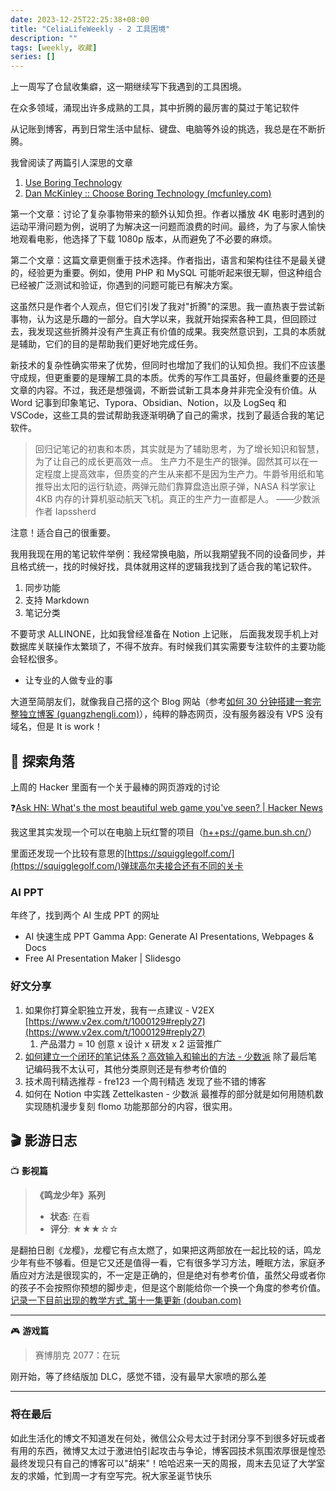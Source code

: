 ```yaml
---
date: 2023-12-25T22:25:38+08:00
title: "CeliaLifeWeekly - 2 工具困境"
description: ""
tags: [weekly, 收藏]
series: []
---
```


上一周写了仓鼠收集癖，这一期继续写下我遇到的工具困境。

在众多领域，涌现出许多成熟的工具，其中折腾的最厉害的莫过于笔记软件

从记账到博客，再到日常生活中鼠标、键盘、电脑等外设的挑选，我总是在不断折腾。

我曾阅读了两篇引人深思的文章

1. [Use Boring Technology](https://plug-world.com/posts/use-boring-technology/)
2. [Dan McKinley :: Choose Boring Technology (mcfunley.com)](https://mcfunley.com/choose-boring-technology)

第一个文章：讨论了复杂事物带来的额外认知负担。作者以播放 4K 电影时遇到的运动平滑问题为例，说明了为解决这一问题而浪费的时间。最终，为了与家人愉快地观看电影，他选择了下载 1080p 版本，从而避免了不必要的麻烦。

第二个文章：这篇文章更侧重于技术选择。作者指出，语言和架构往往不是最关键的，经验更为重要。例如，使用 PHP 和 MySQL 可能听起来很无聊，但这种组合已经被广泛测试和验证，你遇到的问题可能已有解决方案。

这虽然只是作者个人观点，但它们引发了我对"折腾"的深思。我一直热衷于尝试新事物，认为这是乐趣的一部分。自大学以来，我就开始探索各种工具，但回顾过去，我发现这些折腾并没有产生真正有价值的成果。我突然意识到，工具的本质就是辅助，它们的目的是帮助我们更好地完成任务。

新技术的复杂性确实带来了优势，但同时也增加了我们的认知负担。我们不应该墨守成规，但更重要的是理解工具的本质。优秀的写作工具虽好，但最终重要的还是文章的内容。不过，我还是想强调，不断尝试新工具本身并非完全没有价值。从 Word 记事到印象笔记、Typora、Obsidian、Notion，以及 LogSeq 和 VSCode，这些工具的尝试帮助我逐渐明确了自己的需求，找到了最适合我的笔记软件。

> 回归记笔记的初衷和本质，其实就是为了辅助思考，为了增长知识和智慧，为了让自己的成长更高效一点。
> 生产力不是生产的银弹。固然其可以在一定程度上提高效率，但质变的产生从来都不是因为生产力。牛爵爷用纸和笔推导出太阳的运行轨迹，两弹元勋们靠算盘造出原子弹，NASA 科学家让 4KB 内存的计算机驱动航天飞机。真正的生产力一直都是人。
> ——少数派作者 Iapssherd

注意！适合自己的很重要。

我用我现在用的笔记软件举例：我经常换电脑，所以我期望我不同的设备同步，并且格式统一，找的时候好找，具体就用这样的逻辑我找到了适合我的笔记软件。

1. 同步功能
2. 支持 Markdown
3. 笔记分类

不要苛求 ALLINONE，比如我曾经准备在 Notion 上记账， 后面我发现手机上对数据库关联操作太繁琐了，不得不放弃。有时候我们其实需要专注软件的主要功能会轻松很多。

- 让专业的人做专业的事

大道至简朋友们，就像我自己搭的这个 Blog 网站（参考[如何 30 分钟搭建一套完整独立博客 (guangzhengli.com)](https://guangzhengli.com/blog/zh/how-to-create-your-blog-for-free-by-hugo-ladder-in-30min/)），纯粹的静态网页，没有服务器没有 VPS 没有域名，但是 It is work！

## 🌟 探索角落

上周的 Hacker 里面有一个关于最棒的网页游戏的讨论

❓[Ask HN: What's the most beautiful web game you've seen? | Hacker News](https://news.ycombinator.com/item?id=37931804)

我这里其实发现一个可以在电脑上玩红警的项目（[h++ps://game.bun.sh.cn/](https://game.bun.sh.cn/)）

里面还发现一个比较有意思的[https://squigglegolf.com/](https://squigglegolf.com/)弹球高尔夫接合还有不同的关卡

### AI PPT

年终了，找到两个 AI 生成 PPT 的网址

- AI 快速生成 PPT Gamma App: Generate AI Presentations, Webpages & Docs
- Free AI Presentation Maker | Slidesgo

### 好文分享

1. 如果你打算全职独立开发，我有一点建议 - V2EX [https://www.v2ex.com/t/1000129#reply27](https://www.v2ex.com/t/1000129#reply27)
   1. 产品潜力 = 10 创意 x 设计 x 研发 x 2 运营推广
2. [如何建立一个闭环的笔记体系？高效输入和输出的方法 - 少数派](https://sspai.com/post/57493#!) 除了最后笔记编码我不太认可，其他分类原则还是有参考价值的
3. 技术周刊精选推荐 - fre123 一个周刊精选 发现了些不错的博客
4. 如何在 Notion 中实践 Zettelkasten - 少数派 最推荐的部分就是如何用随机数实现随机漫步复刻 flomo 功能那部分的内容，很实用。

## 🎬 影游日志

📺 **影视篇**

> **《鸣龙少年》系列**
>
> - **状态**: 在看
> - **评分**: ★★★☆☆

是翻拍日剧《龙樱》，龙樱它有点太燃了，如果把这两部放在一起比较的话，鸣龙少年有些不够看。但是它又还是值得一看，它有很多学习方法，睡眠方法，家庭矛盾应对方法是很现实的，不一定是正确的，但是绝对有参考价值，虽然父母或者你的孩子不会按照你预想的脚步走，但是这个剧能给你一个换一个角度的参考价值。[记录一下目前出现的教学方式\_第十一集更新 (douban.com)](https://www.douban.com/group/topic/299193882/)

---

🎮 **游戏篇**

> 赛博朋克 2077：在玩

刚开始，等了终结版加 DLC，感觉不错，没有最早大家喷的那么差

---

### 将在最后

如此生活化的博文不知道发在何处，微信公众号太过于封闭分享不到很多好玩或者有用的东西，微博又太过于激进怕引起攻击与争论，博客园技术氛围浓厚很是惶恐
最终发现只有自己的博客可以"胡来"！哈哈迟来一天的周报，周末去见证了大学室友的求婚，忙到周一才有空写完。祝大家圣诞节快乐
